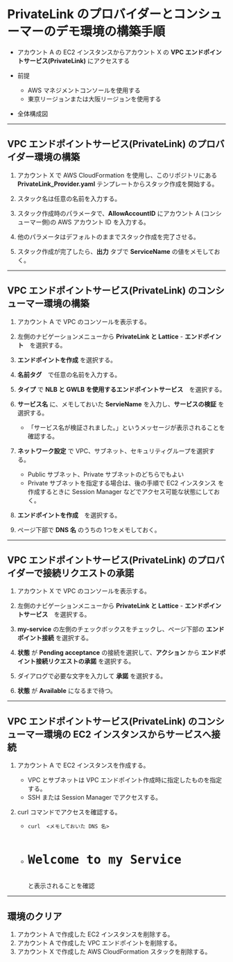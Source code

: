 # PrivateLink のプロバイダーとコンシューマーのデモ環境の構築手順

* アカウント A の EC2 インスタンスからアカウント X の **VPC エンドポイントサービス(PrivateLink)** にアクセスする

* 前提
    - AWS マネジメントコンソールを使用する
    - 東京リージョンまたは大阪リージョンを使用する

* 全体構成図


---

## VPC エンドポイントサービス(PrivateLink) のプロバイダー環境の構築

1. アカウント X で AWS CloudFormation を使用し、このリポジトリにある **PrivateLink_Provider.yaml** テンプレートからスタック作成を開始する。

1. スタック名は任意の名前を入力する。

1. スタック作成時のパラメータで、**AllowAccountID** にアカウント A (コンシューマー側)の AWS アカウント ID を入力する。

1. 他のパラメータはデフォルトのままでスタック作成を完了させる。

1. スタック作成が完了したら、**出力** タブで **ServiceName** の値をメモしておく。

---

## VPC エンドポイントサービス(PrivateLink) のコンシューマー環境の構築

1. アカウント A で VPC のコンソールを表示する。

1. 左側のナビゲーションメニューから **PrivateLink と Lattice** - **エンドポイント**　を選択する。

1. **エンドポイントを作成** を選択する。

1. **名前タグ**　で任意の名前を入力する。

1. **タイプ** で **NLB と GWLB を使用するエンドポイントサービス**　を選択する。

1. **サービス名** に、メモしておいた **ServieName** を入力し、**サービスの検証** を選択する。
    - 「サービス名が検証されました。」というメッセージが表示されることを確認する。

1. **ネットワーク設定** で VPC、サブネット、セキュリティグループを選択する。
    - Public サブネット、Private サブネットのどちらでもよい
    - Private サブネットを指定する場合は、後の手順で EC2 インスタンス を作成するときに Session Manager などでアクセス可能な状態にしておく。

1. **エンドポイントを作成**　を選択する。

1. ページ下部で **DNS 名** のうちの 1つをメモしておく。

---

## VPC エンドポイントサービス(PrivateLink) のプロバイダーで接続リクエストの承諾

1. アカウント X で VPC のコンソールを表示する。

1. 左側のナビゲーションメニューから **PrivateLink と Lattice** - **エンドポイントサービス**　を選択する。

1. **my-service** の左側のチェックボックスをチェックし、ページ下部の **エンドポイント接続** を選択する。

1. **状態** が **Pending acceptance** の接続を選択して、**アクション** から **エンドポイント接続リクエストの承諾** を選択する。

1. ダイアログで必要な文字を入力して **承諾** を選択する。

1. **状態** が **Available** になるまで待つ。

---

## VPC エンドポイントサービス(PrivateLink) のコンシューマー環境の EC2 インスタンスからサービスへ接続

1. アカウント A で EC2 インスタンスを作成する。
    - VPC とサブネットは VPC エンドポイント作成時に指定したものを指定する。
    - SSH または Session Manager でアクセスする。

1. curl コマンドでアクセスを確認する。
    - `curl  <メモしておいた DNS 名>`
    - <pre><H1>Welcome to my Service</H1></pre> と表示されることを確認

---

## 環境のクリア

1. アカウント A で作成した EC2 インスタンスを削除する。
1. アカウント A で作成した VPC エンドポイントを削除する。
1. アカウント X で作成した AWS CloudFormation スタックを削除する。



